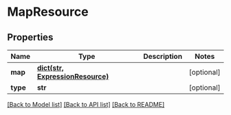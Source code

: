# MapResource

## Properties
Name | Type | Description | Notes
------------ | ------------- | ------------- | -------------
**map** | [**dict(str, ExpressionResource)**](ExpressionResource.md) |  | [optional] 
**type** | **str** |  | [optional] 

[[Back to Model list]](../README.md#documentation-for-models) [[Back to API list]](../README.md#documentation-for-api-endpoints) [[Back to README]](../README.md)



